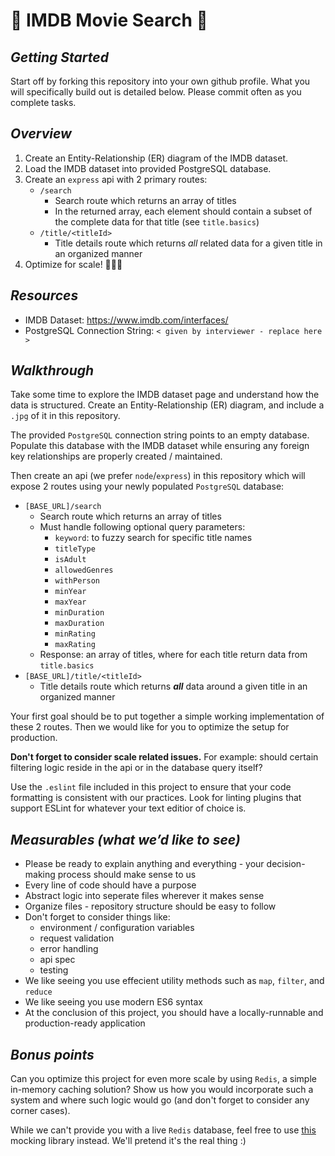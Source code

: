 # 🍿 IMDB Movie Search 🍿


## *Getting Started*

Start off by forking this repository into your own github profile. What you will specifically build out is detailed below. Please commit often as you complete tasks.


## *Overview*

1) Create an Entity-Relationship (ER) diagram of the IMDB dataset.
2) Load the IMDB dataset into provided PostgreSQL database.
3) Create an `express` api with 2 primary routes:
   * `/search`
     * Search route which returns an array of titles
     * In the returned array, each element should contain a subset of the complete data for that title (see `title.basics`)
   * `/title/<titleId>`
     * Title details route which returns _all_ related data for a given title in an organized manner
4) Optimize for scale! 🚀🚀🚀


## *Resources*

* IMDB Dataset: https://www.imdb.com/interfaces/
* PostgreSQL Connection String: `< given by interviewer - replace here >`


## *Walkthrough*

Take some time to explore the IMDB dataset page and understand how the data is structured. Create an Entity-Relationship (ER) diagram, and include a `.jpg` of it in this repository.

The provided `PostgreSQL` connection string points to an empty database. Populate this database with the IMDB dataset while ensuring any foreign key relationships are properly created / maintained.

Then create an api (we prefer `node`/`express`) in this repository which will expose 2 routes using your newly populated `PostgreSQL` database:
* `[BASE_URL]/search`
  * Search route which returns an array of titles
  * Must handle following optional query parameters:
    * `keyword`: to fuzzy search for specific title names
    * `titleType`
    * `isAdult`
    * `allowedGenres`
    * `withPerson`
    * `minYear`
    * `maxYear`
    * `minDuration`
    * `maxDuration`
    * `minRating`
    * `maxRating`
  * Response: an array of titles, where for each title return data from `title.basics`
* `[BASE_URL]/title/<titleId>`
  * Title details route which returns *__all__* data around a given title in an organized manner

Your first goal should be to put together a simple working implementation of these 2 routes. Then we would like for you to optimize the setup for production.

**Don't forget to consider scale related issues.** For example: should certain filtering logic reside in the api or in the database query itself?

Use the `.eslint` file included in this project to ensure that your code formatting is consistent with our practices. Look for linting plugins that support ESLint for whatever your text editior of choice is.


## *Measurables (what we’d like to see)*

* Please be ready to explain anything and everything - your decision-making process should make sense to us
* Every line of code should have a purpose
* Abstract logic into seperate files wherever it makes sense
* Organize files - repository structure should be easy to follow
* Don't forget to consider things like:
  * environment / configuration variables
  * request validation
  * error handling
  * api spec
  * testing
* We like seeing you use effecient utility methods such as `map`, `filter`, and `reduce`
* We like seeing you use modern ES6 syntax
* At the conclusion of this project, you should have a locally-runnable and production-ready application


## *Bonus points*

Can you optimize this project for even more scale by using `Redis`, a simple in-memory caching solution? Show us how you would incorporate such a system and where such logic would go (and don't forget to consider any corner cases).

While we can't provide you with a live `Redis` database, feel free to use [this](https://www.npmjs.com/package/redis-mock) mocking library instead. We'll pretend it's the real thing :)
